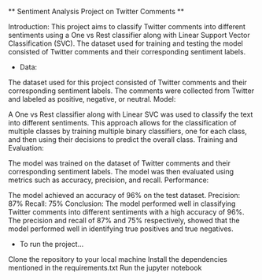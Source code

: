 ** Sentiment Analysis Project on Twitter Comments **

Introduction: This project aims to classify Twitter comments into
different sentiments using a One vs Rest classifier along with Linear
Support Vector Classification (SVC). The dataset used for training and
testing the model consisted of Twitter comments and their corresponding
sentiment labels.

* Data:

The dataset used for this project consisted of Twitter comments and
their corresponding sentiment labels. The comments were collected from
Twitter and labeled as positive, negative, or neutral. Model:

A One vs Rest classifier along with Linear SVC was used to classify the
text into different sentiments. This approach allows for the
classification of multiple classes by training multiple binary
classifiers, one for each class, and then using their decisions to
predict the overall class. Training and Evaluation:

The model was trained on the dataset of Twitter comments and their
corresponding sentiment labels. The model was then evaluated using
metrics such as accuracy, precision, and recall. Performance:

The model achieved an accuracy of 96% on the test dataset. Precision:
87% Recall: 75% Conclusion: The model performed well in classifying
Twitter comments into different sentiments with a high accuracy of 96%.
The precision and recall of 87% and 75% respectively, showed that the
model performed well in identifying true positives and true negatives.

* To run the project...

Clone the repository to your local machine Install the dependencies
mentioned in the requirements.txt Run the jupyter notebook
